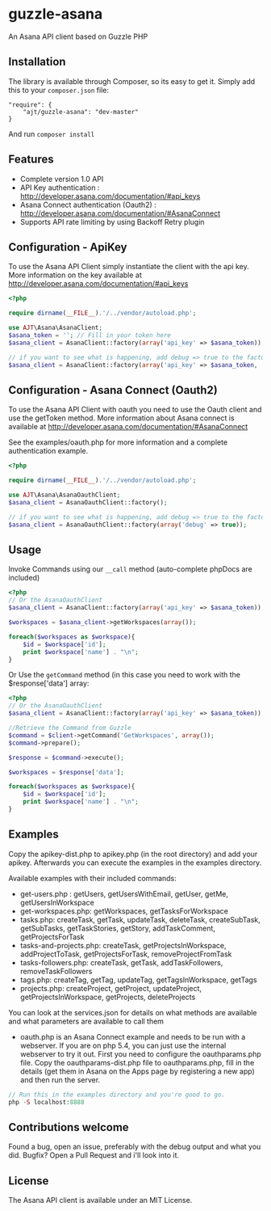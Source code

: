 guzzle-asana
============

An Asana API client based on Guzzle PHP

## Installation

The library is available through Composer, so its easy to get it. 
Simply add this to your `composer.json` file:

    "require": {
        "ajt/guzzle-asana": "dev-master"
    }
    
And run `composer install`

## Features

* Complete version 1.0 API 
* API Key authentication 				: http://developer.asana.com/documentation/#api_keys
* Asana Connect authentication (Oauth2) : http://developer.asana.com/documentation/#AsanaConnect
* Supports API rate limiting by using Backoff Retry plugin

## Configuration - ApiKey
    
To use the Asana API Client simply instantiate the client with the api key.
More information on the key available at http://developer.asana.com/documentation/#api_keys

```php
<?php

require dirname(__FILE__).'/../vendor/autoload.php';

use AJT\Asana\AsanaClient;
$asana_token = ''; // Fill in your token here
$asana_client = AsanaClient::factory(array('api_key' => $asana_token));

// if you want to see what is happening, add debug => true to the factory call
$asana_client = AsanaClient::factory(array('api_key' => $asana_token, 'debug' => true)); 
```

## Configuration - Asana Connect (Oauth2)
    
To use the Asana API Client with oauth you need to use the Oauth client and use the getToken method.
More information about Asana connect is available at http://developer.asana.com/documentation/#AsanaConnect

See the examples/oauth.php for more information and a complete authentication example. 
```php
<?php

require dirname(__FILE__).'/../vendor/autoload.php';

use AJT\Asana\AsanaOauthClient;
$asana_client = AsanaOauthClient::factory();

// if you want to see what is happening, add debug => true to the factory call
$asana_client = AsanaOauthClient::factory(array('debug' => true)); 
```


## Usage

Invoke Commands using our `__call` method (auto-complete phpDocs are included)

```php
<?php 
// Or the AsanaOauthClient
$asana_client = AsanaClient::factory(array('api_key' => $asana_token));

$workspaces = $asana_client->getWorkspaces(array());

foreach($workspaces as $workspace){
	$id = $workspace['id'];
	print $workspace['name'] . "\n";
}
``` 

Or Use the `getCommand` method (in this case you need to work with the $response['data'] array:

```php
<?php 
// Or the AsanaOauthClient
$asana_client = AsanaClient::factory(array('api_key' => $asana_token));

//Retrieve the Command from Guzzle
$command = $client->getCommand('GetWorkspaces', array());
$command->prepare();

$response = $command->execute();

$workspaces = $response['data'];

foreach($workspaces as $workspace){
	$id = $workspace['id'];
	print $workspace['name'] . "\n";
}
```

## Examples
Copy the apikey-dist.php to apikey.php (in the root directory) and add your apikey. 
Afterwards you can execute the examples in the examples directory. 

Available examples with their included commands:
- get-users.php : getUsers, getUsersWithEmail, getUser, getMe, getUsersInWorkspace
- get-workspaces.php: getWorkspaces, getTasksForWorkspace
- tasks.php: createTask, getTask, updateTask, deleteTask, createSubTask, getSubTasks, getTaskStories, getStory, addTaskComment, getProjectsForTask
- tasks-and-projects.php: createTask, getProjectsInWorkspace, addProjectToTask, getProjectsForTask, removeProjectFromTask
- tasks-followers.php: createTask, getTask, addTaskFollowers, removeTaskFollowers
- tags.php: createTag, getTag, updateTag, getTagsInWorkspace, getTags
- projects.php: createProject, getProject, updateProject, getProjectsInWorkspace, getProjects, deleteProjects

You can look at the services.json for details on what methods are available and what parameters are available to call them

- oauth.php is an Asana Connect example and needs to be run with a webserver. 
If you are on php 5.4, you can just use the internal webserver to try it out.
First you need to configure the oauthparams.php file. 
Copy the oauthparams-dist.php file to oauthparams.php, fill in the details (get them in Asana on the Apps page by registering a new app) and then run the server.
```php
// Run this in the examples directory and you're good to go.
php -S localhost:8888
```

## Contributions welcome

Found a bug, open an issue, preferably with the debug output and what you did. 
Bugfix? Open a Pull Request and i'll look into it. 

## License

The Asana API client is available under an MIT License.

